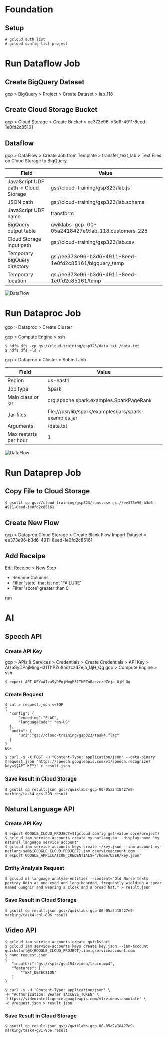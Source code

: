 # Foundation

## Setup

    # gcloud auth list
    # gcloud config list project
    
# Run Dataflow Job
    
## Create BigQuery Dataset

gcp > BigQuery > Project > Create Dataset > lab_118

## Create Cloud Storage Bucket

gcp > Cloud Storage > Create Bucket > ee373e96-b3d6-4911-8eed-1e0fd2c85161

## Dataflow

gcp > DataFlow > Create Job from Template > transfer_text_lab > Text Files on Cloud Storage to BigQuery

|Field|Value|
|-|-|
|JavaScript UDF path in Cloud Storage|gs://cloud-training/gsp323/lab.js|
|JSON path|gs://cloud-training/gsp323/lab.schema|
|JavaScript UDF name|transform|
|BigQuery output table|qwiklabs-gcp-00-05a2418427e9:lab_118.customers_225|
|Cloud Storage input path|gs://cloud-training/gsp323/lab.csv|
|Temporary BigQuery directory|gs://ee373e96-b3d6-4911-8eed-1e0fd2c85161/bigquery_temp|
|Temporary location|gs://ee373e96-b3d6-4911-8eed-1e0fd2c85161/temp|

![DataFlow](../../../img/gcp_lab1_1.png)

# Run Dataproc Job

gcp > Dataproc > Create Cluster

gcp > Compute Engine > ssh

    $ hdfs dfs -cp gs://cloud-training/gsp323/data.txt /data.txt
    $ hdfs dfs -ls /
    
gcp > Dataproc > Cluster > Submit Job


|Field|Value|
|-|-|
|Region|us-east1|
|Job type|Spark|
|Main class or jar|org.apache.spark.examples.SparkPageRank|
|Jar files|file:///usr/lib/spark/examples/jars/spark-examples.jar|
|Arguments|/data.txt|
|Max restarts per hour|1|

![DataFlow](../../../img/gcp_lab1_2.png)

# Run Dataprep Job

## Copy File to Cloud Storage

    $ gsutil cp gs://cloud-training/gsp323/runs.csv gs://ee373e96-b3d6-4911-8eed-1e0fd2c85161

## Create New Flow

gcp > Dataprep
Cloud Storage > Create Blank Flow
Import Dataset > ee373e96-b3d6-4911-8eed-1e0fd2c85161

## Add Receipe

Edit Receipe > New Step

* Rename Columns
* Filter 'state' that ist not 'FAILURE'
* Filter 'score' greater than 0

run

# AI

## Speech API

### Create API Key

gcp > APIs & Services > Credentials > Create Credentials > API Key > AIzaSyDPnjMmgH31ThPZu8aczczdZeja_UjH_Qg
gcp > Compute Engine > ssh

    $ export API_KEY=AIzaSyDPnjMmgH31ThPZu8aczczdZeja_UjH_Qg
    
### Create Request
    
    $ cat > request.json <<EOF
    {
      "config": {
          "encoding":"FLAC",
          "languageCode": "en-US"
      },
      "audio": {
          "uri":"gs://cloud-training/gsp323/task4.flac"
      }
    }
    EOF
    
    $ curl -s -X POST -H "Content-Type: application/json" --data-binary @request.json "https://speech.googleapis.com/v1/speech:recognize?key=${API_KEY}" > result.json

### Save Result in Cloud Storage

    $ gsutil cp result.json gs://qwiklabs-gcp-00-05a2418427e9-marking/task4-gcs-293.result

## Natural Language API

### Create API Key

    $ export GOOGLE_CLOUD_PROJECT=$(gcloud config get-value core/project)
    $ gcloud iam service-accounts create my-natlang-sa --display-name "my natural language service account"
    $ gcloud iam service-accounts keys create ~/key.json --iam-account my-natlang-sa@${GOOGLE_CLOUD_PROJECT}.iam.gserviceaccount.com
    $ export GOOGLE_APPLICATION_CREDENTIALS="/home/USER/key.json"
    
### Entity Analysis Request
    
    $ gcloud ml language analyze-entities --content="Old Norse texts portray Odin as one-eyed and long-bearded, frequently wielding a spear named Gungnir and wearing a cloak and a broad hat." > result.json

### Save Result in Cloud Storage

    $ gsutil cp result.json gs://qwiklabs-gcp-00-05a2418427e9-marking/task4-cnl-896.result

## Video API

    $ gcloud iam service-accounts create quickstart
    $ gcloud iam service-accounts keys create key.json --iam-account quickstart@${GOOGLE_CLOUD_PROJECT}.iam.gserviceaccount.com
    $ nano request.json
    {
       "inputUri":"gs://spls/gsp154/video/train.mp4",
       "features": [
           "TEXT_DETECTION"
       ]
    }
    
    $ curl -s -H 'Content-Type: application/json' \
    -H "Authorization: Bearer $ACCESS_TOKEN" \
    'https://videointelligence.googleapis.com/v1/videos:annotate' \
    -d @request.json > result.json
    
### Save Result in Cloud Storage

    $ gsutil cp result.json gs://qwiklabs-gcp-00-05a2418427e9-marking/task4-gvi-956.result
